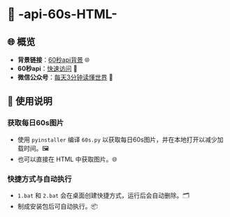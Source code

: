 # 🚀 -api-60s-HTML-

## 🌐 概览

- **背景链接**：[60秒api背景](https://t.mwm.moe/ycy) 🌐
- **60秒api**：[快速访问](https://api.03c3.cn/) 🔗
- **微信公众号**：[每天3分钟读懂世界](https://mp.weixin.qq.com/s/pQj8oVBovWf-ZVN5pMBwUg) 📰

## 📖 使用说明

### 获取每日60s图片

- 使用 `pyinstaller` 编译 `60s.py` 以获取每日60s图片，并在本地打开以减少加载时间。🖼️
- 也可以直接在 HTML 中获取图片。🌐

### 快捷方式与自动执行

- `1.bat` 和 `2.bat` 会在桌面创建快捷方式，运行后会自动删除。🗂️
- 制成安装包后可自动执行。📦
